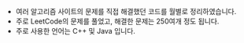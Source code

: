 * 여러 알고리즘 사이트의 문제를 직접 해결했던 코드를 월별로 정리하였습니다.
* 주로 LeetCode의 문제를 풀었고, 해결한 문제는 250여개 정도 됩니다.
* 주로 사용한 언어는 C++ 및 Java 입니다.
